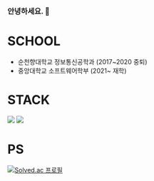 ### 안녕하세요. 👋

# SCHOOL
* 순천향대학교 정보통신공학과 (2017~2020 중퇴)
* 중앙대학교 소프트웨어학부 (2021~ 재학)

# STACK
<img src="https://img.shields.io/badge/Flutter-02569B?style=flat-square&logo=Flutter&logoColor=white"/> <img src="https://img.shields.io/badge/Spring Boot-6DB33F?style=flat-square&logo=Spring Boot&logoColor=white"/>

# PS
[![Solved.ac
프로필](http://mazassumnida.wtf/api/v2/generate_badge?boj=tigerfrom2)](https://solved.ac/tigerfrom2)
<!--
**ChoBeomHee/ChoBeomHee** is a ✨ _special_ ✨ repository because its `README.md` (this file) appears on your GitHub profile.

Here are some ideas to get you started:

- 🔭 I’m currently working on ...
- 🌱 I’m currently learning ...
- 👯 I’m looking to collaborate on ...
- 🤔 I’m looking for help with ...
- 💬 Ask me about ...
- 📫 How to reach me: ...
- 😄 Pronouns: ...
- ⚡ Fun fact: ...
-->
